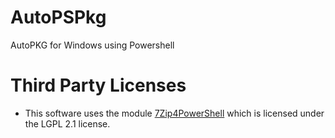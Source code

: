 # AutoPSPkg
AutoPKG for Windows using Powershell

# Third Party Licenses
- This software uses the module [7Zip4PowerShell](https://github.com/thoemmi/7Zip4Powershell) which is licensed under the LGPL 2.1 license.